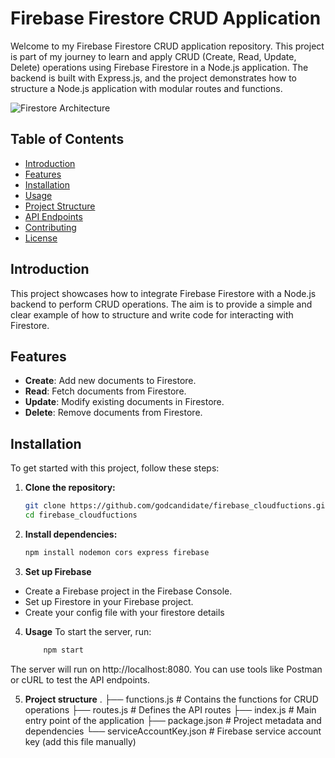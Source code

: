 # Firebase Firestore CRUD Application

Welcome to my Firebase Firestore CRUD application repository. This project is part of my journey to learn and apply CRUD (Create, Read, Update, Delete) operations using Firebase Firestore in a Node.js application. The backend is built with Express.js, and the project demonstrates how to structure a Node.js application with modular routes and functions.

![Firestore Architecture](assets/firestore-architecture.png)

## Table of Contents

- [Introduction](#introduction)
- [Features](#features)
- [Installation](#installation)
- [Usage](#usage)
- [Project Structure](#project-structure)
- [API Endpoints](#api-endpoints)
- [Contributing](#contributing)
- [License](#license)

## Introduction

This project showcases how to integrate Firebase Firestore with a Node.js backend to perform CRUD operations. The aim is to provide a simple and clear example of how to structure and write code for interacting with Firestore.

## Features

- **Create**: Add new documents to Firestore.
- **Read**: Fetch documents from Firestore.
- **Update**: Modify existing documents in Firestore.
- **Delete**: Remove documents from Firestore.

## Installation

To get started with this project, follow these steps:

1. **Clone the repository:**
   ```sh
   git clone https://github.com/godcandidate/firebase_cloudfuctions.git
   cd firebase_cloudfuctions
    ```
2. **Install dependencies:**
    ```sh
    npm install nodemon cors express firebase 
    ```
3. **Set up Firebase**
- Create a Firebase project in the Firebase Console.
- Set up Firestore in your Firebase project.
- Create your config file with your firestore details

4. **Usage**
To start the server, run:
    ```sh
        npm start
    ```
The server will run on http://localhost:8080. You can use tools like Postman or cURL to test the API endpoints.

5. **Project structure**
.
├── functions.js        # Contains the functions for CRUD operations
├── routes.js           # Defines the API routes
├── index.js            # Main entry point of the application
├── package.json        # Project metadata and dependencies
└── serviceAccountKey.json # Firebase service account key (add this file manually)
